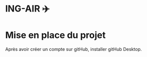 # ING-AIR ✈️

# Mise en place du projet
Après avoir créer un compte sur gitHub, installer gitHub Desktop.
